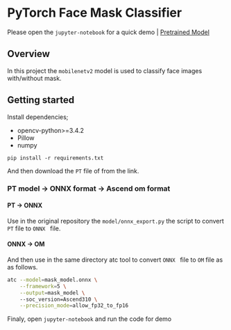 # PyTorch Face Mask Classifier
Please open the `jupyter-notebook` for a quick demo | [Pretrained Model](https://onebox.huawei.com/p/f966671c062074cd3b62d72dd5652b0f)

## Overview
In this project the `mobilenetv2` model is used to classify face images with/without mask.

## Getting started
Install dependencies;
- opencv-python>=3.4.2
- Pillow
- numpy

```
pip install -r requirements.txt
```
And then download the `PT` file of from the link.

### PT model -> ONNX format -> Ascend om format
#### PT -> ONNX
Use in the original repository  the `model/onnx_export.py` the script to convert `PT` file to `ONNX ` file.

#### ONNX -> OM
And then use in the same directory atc tool to convert `ONNX ` file to `OM` file as as follows.
```bash
atc --model=mask_model.onnx \
    --framework=5 \
    --output=mask_model \ 
    --soc_version=Ascend310 \
    --precision_mode=allow_fp32_to_fp16
```

Finaly, open `jupyter-notebook` and run the code for demo